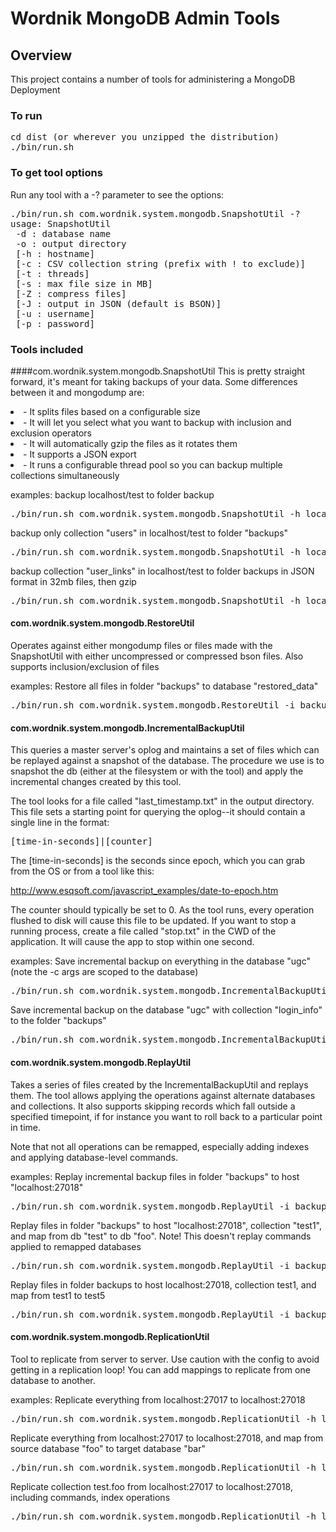 # Wordnik MongoDB Admin Tools

## Overview
This project contains a number of tools for administering a MongoDB Deployment

### To run
<pre>
cd dist (or wherever you unzipped the distribution)
./bin/run.sh <tool-class> <options>
</pre>


### To get tool options
Run any tool with a -? parameter to see the options:

<pre>./bin/run.sh com.wordnik.system.mongodb.SnapshotUtil -?
usage: SnapshotUtil
 -d : database name
 -o : output directory
 [-h : hostname]
 [-c : CSV collection string (prefix with ! to exclude)]
 [-t : threads]
 [-s : max file size in MB]
 [-Z : compress files]
 [-J : output in JSON (default is BSON)]
 [-u : username]
 [-p : password]
</pre>


### Tools included
####com.wordnik.system.mongodb.SnapshotUtil
This is pretty straight forward, it's meant for taking backups of your data.  Some differences between it and mongodump are:

<li>- It splits files based on a configurable size</li>

<li>- It will let you select what you want to backup with inclusion and exclusion operators</li>

<li>- It will automatically gzip the files as it rotates them</li>

<li>- It supports a JSON export</li>

<li>- It runs a configurable thread pool so you can backup multiple collections simultaneously</li>

examples:
backup localhost/test to folder backup
<pre>./bin/run.sh com.wordnik.system.mongodb.SnapshotUtil -h localhost -d test -o backup</pre>

backup only collection "users" in localhost/test to folder "backups"
<pre>./bin/run.sh com.wordnik.system.mongodb.SnapshotUtil -h localhost -d test -c users -o backups</pre>

backup collection "user_links" in localhost/test to folder backups in JSON format in 32mb files, then gzip
<pre>./bin/run.sh com.wordnik.system.mongodb.SnapshotUtil -h localhost -d test -c user_links -o backups -J -s 32 -Z</pre>

#### com.wordnik.system.mongodb.RestoreUtil
Operates against either mongodump files or files made with the SnapshotUtil with either uncompressed or compressed bson files. Also supports inclusion/exclusion of files

examples:
Restore all files in folder "backups" to database "restored_data"
<pre>./bin/run.sh com.wordnik.system.mongodb.RestoreUtil -i backup -h localhost -d restored_data</pre>

#### com.wordnik.system.mongodb.IncrementalBackupUtil
This queries a master server's oplog and maintains a set of files which can be replayed against a snapshot of the database.  The procedure we use is to snapshot the db (either at the filesystem or with the tool) and apply the incremental changes created by this tool.

The tool looks for a file called "last_timestamp.txt" in the output directory.  This file sets a starting point for querying the oplog--it should contain a single line in the format:

<pre>[time-in-seconds]|[counter]</pre>

The [time-in-seconds] is the seconds since epoch, which you can grab from the OS or from a tool like this:

http://www.esqsoft.com/javascript_examples/date-to-epoch.htm

The counter should typically be set to 0.  As the tool runs, every operation flushed to disk will cause this file to be updated.  If you want to stop a running process, create a file called "stop.txt" in the CWD of the application.  It will cause the app to stop within one second.

examples:
Save incremental backup on everything in the database "ugc" (note the -c args are scoped to the database)
<pre>./bin/run.sh com.wordnik.system.mongodb.IncrementalBackupUtil -c ugc -o backups</pre>

Save incremental backup on the database "ugc" with collection "login_info" to the folder "backups"
<pre>./bin/run.sh com.wordnik.system.mongodb.IncrementalBackupUtil -c ugc.login_info -o backups</pre>

#### com.wordnik.system.mongodb.ReplayUtil

Takes a series of files created by the IncrementalBackupUtil and replays them.  The tool allows applying the operations against alternate databases and collections.  It also supports skipping records which fall outside a specified timepoint, if for instance you want to roll back to a particular point in time.

Note that not all operations can be remapped, especially adding indexes and applying database-level commands.

examples:
Replay incremental backup files in folder "backups" to host "localhost:27018"
<pre>./bin/run.sh com.wordnik.system.mongodb.ReplayUtil -i backups -h localhost:27018</pre>

Replay files in folder "backups" to host "localhost:27018", collection "test1", and map from db "test" to db "foo".  Note!  This doesn't replay commands applied to remapped databases
<pre>./bin/run.sh com.wordnik.system.mongodb.ReplayUtil -i backups  -h localhost:27018 -R test=foo -c test1</pre>

Replay files in folder backups to host localhost:27018, collection test1, and map from test1 to test5
<pre>./bin/run.sh com.wordnik.system.mongodb.ReplayUtil -i backups  -h localhost:27018 -r test1=test5 -c test1</pre>

#### com.wordnik.system.mongodb.ReplicationUtil
Tool to replicate from server to server.  Use caution with the config to avoid getting in a replication loop!  You can add mappings to replicate from one database to another.

examples:
Replicate everything from localhost:27017 to localhost:27018
<pre>./bin/run.sh com.wordnik.system.mongodb.ReplicationUtil -h localhost -H localhost:27018</pre>

Replicate everything from localhost:27017 to localhost:27018, and map from source database "foo" to target database "bar"
<pre>./bin/run.sh com.wordnik.system.mongodb.ReplicationUtil -h localhost -H localhost:27018 -m foo:bar</pre>

Replicate collection test.foo from localhost:27017 to localhost:27018, including commands, index operations
<pre>./bin/run.sh com.wordnik.system.mongodb.ReplicationUtil -h localhost -H localhost:27018 -c test.foo,test.$cmd,test.system.indexes</pre>
